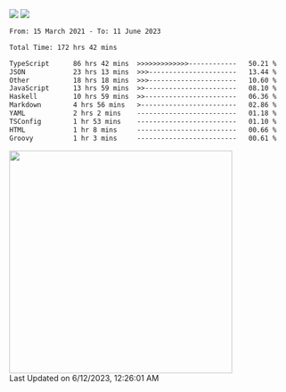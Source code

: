 <div>
  <img src="https://github-readme-stats.vercel.app/api?username=naporin0624&count_private=true&show_icons=true" />
  <img src="https://github-readme-stats.vercel.app/api/top-langs/?username=naporin0624&layout=compact&hide=css" />
  <!--START_SECTION:waka-->

```txt
From: 15 March 2021 - To: 11 June 2023

Total Time: 172 hrs 42 mins

TypeScript      86 hrs 42 mins  >>>>>>>>>>>>>------------   50.21 %
JSON            23 hrs 13 mins  >>>----------------------   13.44 %
Other           18 hrs 18 mins  >>>----------------------   10.60 %
JavaScript      13 hrs 59 mins  >>-----------------------   08.10 %
Haskell         10 hrs 59 mins  >>-----------------------   06.36 %
Markdown        4 hrs 56 mins   >------------------------   02.86 %
YAML            2 hrs 2 mins    -------------------------   01.18 %
TSConfig        1 hr 53 mins    -------------------------   01.10 %
HTML            1 hr 8 mins     -------------------------   00.66 %
Groovy          1 hr 3 mins     -------------------------   00.61 %
```

<!--END_SECTION:waka-->
  
  <!--START_SECTION:lapras-card-->
<a href="https://lapras.com/public/CDQE7TF" target="_blank" rel="noopener noreferrer"><img src="https://lapras-card-generator.vercel.app/api/svg?e=3.68&b=3.48&i=3.5&b1=%23232323&b2=%236d6d6d&i1=%23212121&i2=%23818181&l=ja" width="400" ></a>  
Last Updated on 6/12/2023, 12:26:01 AM
<!--END_SECTION:lapras-card-->
</div>

